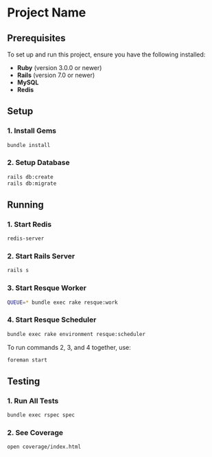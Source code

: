 # Project Name

## Prerequisites

To set up and run this project, ensure you have the following installed:

- **Ruby** (version 3.0.0 or newer)
- **Rails** (version 7.0 or newer)
- **MySQL**
- **Redis**

## Setup

### 1. Install Gems
```sh
bundle install
```

### 2. Setup Database
```sh
rails db:create
rails db:migrate
```

## Running

### 1. Start Redis
```sh
redis-server
```

### 2. Start Rails Server
```sh
rails s
```

### 3. Start Resque Worker
```sh
QUEUE=* bundle exec rake resque:work
```

### 4. Start Resque Scheduler
```sh
bundle exec rake environment resque:scheduler
```

To run commands 2, 3, and 4 together, use:
```sh
foreman start
```

## Testing  

### 1. Run All Tests
```sh
bundle exec rspec spec
```

### 2. See Coverage
```sh
open coverage/index.html
```
